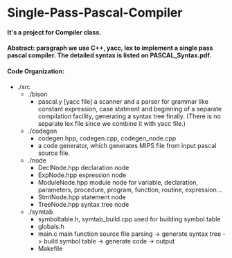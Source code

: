 # Single-Pass-Pascal-Compiler

#### It's a project for Compiler class.
#### Abstract: paragraph we use C++, yacc, lex to implement a single pass pascal compiler. The detailed syntax is listed on PASCAL_Syntax.pdf.
#### Code Organization:

* ./src
  * ./bison
    * pascal.y [yacc file] a scanner and a parser for grammar like constant expression, case statment and beginning of a separate compilation facility, generating a syntax tree finally. (There is no separate lex file since we combine it with yacc file.)
  * ./codegen
    * codegen.hpp, codegen.cpp, codegen_node.cpp 
    * a code generator, which generates MIPS file from input pascal source file.
  * ./node
    * DeclNode.hpp declaration node
    * ExpNode.hpp expression node
    * ModuleNode.hpp module node for variable, declaration, parameters, procedure, program, function, routine, expression...
    * StmtNode.hpp statement node
    * TreeNode.hpp syntax tree node
  * ./symtab
    * symboltable.h, symtab_build.cpp used for building symbol table
    * globals.h 
    * main.c main function source file parsing -> generate syntax tree -> build symbol table -> generate code -> output
    * Makefile


